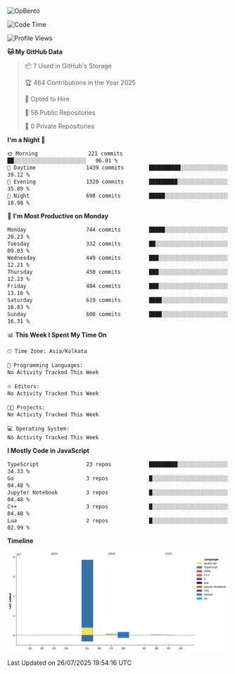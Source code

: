 ![OpBento](https://firebasestorage.googleapis.com/v0/b/smartkaksha-fe32c.appspot.com/o/opbento%2Fparthkapoor-dev3db8f.png?alt=media)

<!--START_SECTION:waka-->
![Code Time](http://img.shields.io/badge/Code%20Time-0%20secs-blue)

![Profile Views](http://img.shields.io/badge/Profile%20Views-13-blue)

**🐱 My GitHub Data** 

> 📦 ? Used in GitHub's Storage 
 > 
> 🏆 464 Contributions in the Year 2025
 > 
> 💼 Opted to Hire
 > 
> 📜 56 Public Repositories 
 > 
> 🔑 0 Private Repositories 
 > 
**I'm a Night 🦉** 

```text
🌞 Morning                221 commits         ██░░░░░░░░░░░░░░░░░░░░░░░   06.01 % 
🌆 Daytime                1439 commits        ██████████░░░░░░░░░░░░░░░   39.12 % 
🌃 Evening                1320 commits        █████████░░░░░░░░░░░░░░░░   35.89 % 
🌙 Night                  698 commits         █████░░░░░░░░░░░░░░░░░░░░   18.98 % 
```
📅 **I'm Most Productive on Monday** 

```text
Monday                   744 commits         █████░░░░░░░░░░░░░░░░░░░░   20.23 % 
Tuesday                  332 commits         ██░░░░░░░░░░░░░░░░░░░░░░░   09.03 % 
Wednesday                449 commits         ███░░░░░░░░░░░░░░░░░░░░░░   12.21 % 
Thursday                 450 commits         ███░░░░░░░░░░░░░░░░░░░░░░   12.23 % 
Friday                   484 commits         ███░░░░░░░░░░░░░░░░░░░░░░   13.16 % 
Saturday                 619 commits         ████░░░░░░░░░░░░░░░░░░░░░   16.83 % 
Sunday                   600 commits         ████░░░░░░░░░░░░░░░░░░░░░   16.31 % 
```


📊 **This Week I Spent My Time On** 

```text
🕑︎ Time Zone: Asia/Kolkata

💬 Programming Languages: 
No Activity Tracked This Week

🔥 Editors: 
No Activity Tracked This Week

🐱‍💻 Projects: 
No Activity Tracked This Week

💻 Operating System: 
No Activity Tracked This Week
```

**I Mostly Code in JavaScript** 

```text
TypeScript               23 repos            █████████░░░░░░░░░░░░░░░░   34.33 % 
Go                       3 repos             █░░░░░░░░░░░░░░░░░░░░░░░░   04.48 % 
Jupyter Notebook         3 repos             █░░░░░░░░░░░░░░░░░░░░░░░░   04.48 % 
C++                      3 repos             █░░░░░░░░░░░░░░░░░░░░░░░░   04.48 % 
Lua                      2 repos             █░░░░░░░░░░░░░░░░░░░░░░░░   02.99 % 
```



**Timeline**

![Lines of Code chart](https://raw.githubusercontent.com/ParthKapoor-dev/ParthKapoor-dev/main/assets/bar_graph.png)


 Last Updated on 26/07/2025 19:54:16 UTC
<!--END_SECTION:waka-->
